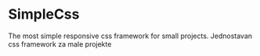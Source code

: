# SimpleCss
The most simple responsive css framework for small projects. Jednostavan css framework za male projekte 
